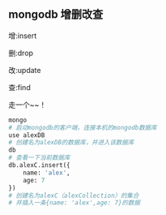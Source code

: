 ## mongodb 增删改查
增:insert

删:drop

改:update

查:find


走一个~~！

```python
mongo
# 启动mongodb的客户端，连接本机的mongodb数据库
use alexDB
# 创建名为alexDB的数据库，并进入该数据库
db
# 查看一下当前数据库
db.alexC.insert({
    name: 'alex',
    age: 7
})
# 创建名为alexC（alexCollection）的集合
# 并插入一条{name: 'alex',age: 7}的数据


```
